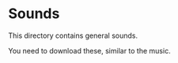 # Sounds

This directory contains general sounds.

You need to download these, similar to the music.

